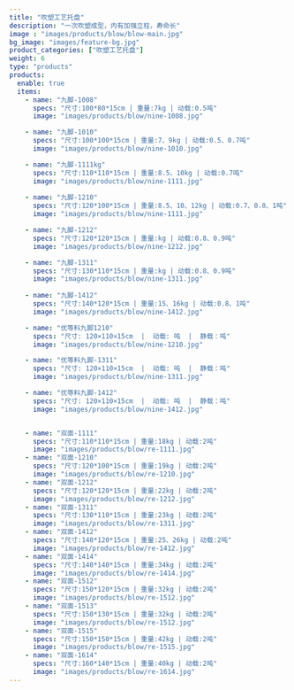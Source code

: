 ```yaml
---
title: "吹塑工艺托盘"
description: "一次吹塑成型，内有加强立柱，寿命长"
image : "images/products/blow/blow-main.jpg"
bg_image: "images/feature-bg.jpg"
product_categories: ["吹塑工艺托盘"]
weight: 6
type: "products"
products:
  enable: true
  items:
    - name: "九脚-1008"
      specs: "尺寸:100*80*15cm | 重量:7kg | 动载:0.5吨"
      image: "images/products/blow/nine-1008.jpg" 

    - name: "九脚-1010"
      specs: "尺寸:100*100*15cm | 重量:7、9kg | 动载:0.5、0.7吨"
      image: "images/products/blow/nine-1010.jpg" 

    - name: "九脚-1111kg"
      specs: "尺寸:110*110*15cm | 重量:8.5、10kg | 动载:0.7吨"
      image: "images/products/blow/nine-1111.jpg" 
    
    - name: "九脚-1210"
      specs: "尺寸:120*100*15cm | 重量:8.5、10、12kg | 动载:0.7、0.8、1吨"
      image: "images/products/blow/nine-1111.jpg" 

    - name: "九脚-1212"
      specs: "尺寸:120*120*15cm | 重量:kg | 动载:0.8、0.9吨"
      image: "images/products/blow/nine-1212.jpg" 

    - name: "九脚-1311"
      specs: "尺寸:130*110*15cm | 重量:kg | 动载:0.8、0.9吨"
      image: "images/products/blow/nine-1311.jpg" 
    
    - name: "九脚-1412"
      specs: "尺寸:140*120*15cm | 重量:15、16kg | 动载:0.8、1吨"
      image: "images/products/blow/nine-1412.jpg" 

    - name: "优等料九脚1210"
      specs: "尺寸: 120×110×15cm  |  动载: 吨  |  静载：吨"
      image: "images/products/blow/nine-1210.jpg" 

    - name: "优等料九脚-1311"
      specs: "尺寸: 120×110×15cm  |  动载: 吨  |  静载：吨"
      image: "images/products/blow/nine-1311.jpg" 

    - name: "优等料九脚-1412"
      specs: "尺寸: 120×110×15cm  |  动载: 吨  |  静载：吨"
      image: "images/products/blow/nine-1412.jpg" 


    - name: "双面-1111"
      specs: "尺寸:110*110*15cm | 重量:18kg | 动载:2吨"
      image: "images/products/blow/re-1111.jpg" 
    - name: "双面-1210"
      specs: "尺寸:120*100*15cm | 重量:19kg | 动载:2吨"
      image: "images/products/blow/re-1210.jpg" 
    - name: "双面-1212"
      specs: "尺寸:120*120*15cm | 重量:22kg | 动载:2吨"
      image: "images/products/blow/re-1212.jpg" 
    - name: "双面-1311"
      specs: "尺寸:130*110*15cm | 重量:23kg | 动载:2吨"
      image: "images/products/blow/re-1311.jpg" 
    - name: "双面-1412"
      specs: "尺寸:140*120*15cm | 重量:25、26kg | 动载:2吨"
      image: "images/products/blow/re-1412.jpg" 
    - name: "双面-1414"
      specs: "尺寸:140*140*15cm | 重量:34kg | 动载:2吨"
      image: "images/products/blow/re-1414.jpg" 
    - name: "双面-1512"
      specs: "尺寸:150*120*15cm | 重量:32kg | 动载:2吨"
      image: "images/products/blow/re-1512.jpg" 
    - name: "双面-1513"
      specs: "尺寸:150*130*15cm | 重量:32kg | 动载:2吨"
      image: "images/products/blow/re-1512.jpg" 
    - name: "双面-1515"
      specs: "尺寸:150*150*15cm | 重量:42kg | 动载:2吨"
      image: "images/products/blow/re-1515.jpg" 
    - name: "双面-1614"
      specs: "尺寸:160*140*15cm | 重量:40kg | 动载:2吨"
      image: "images/products/blow/re-1614.jpg" 
---
```

